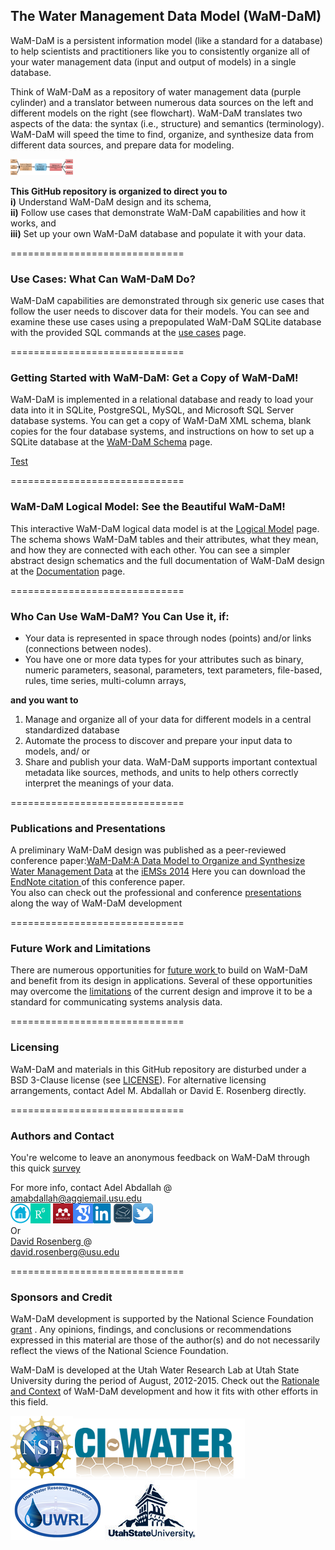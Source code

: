 ## The Water Management Data Model (WaM-DaM)

WaM-DaM is a persistent information model (like a standard for a database) to help scientists and practitioners like you to consistently organize all of your water management data (input and output of models) in a single database.     

Think of WaM-DaM as a repository of water management data (purple cylinder) and a translator between numerous data sources on the left and different models on the right (see flowchart). WaM-DaM translates two aspects of the data: the syntax (i.e., structure) and semantics (terminology). WaM-DaM will speed the time to find, organize, and synthesize data from different data sources, and prepare data for modeling.     

<img src="https://github.com/amabdallah/WaM-DaM/blob/master/01Documentation/01Design/WaM-DaM_workflow.jpg" alt="Drawing" style="width: 100px;"/>     

**This GitHub repository is organized to direct you to**   
**i)** Understand WaM-DaM design and its schema,    
**ii)** Follow use cases that demonstrate WaM-DaM capabilities and how it works, and    
**iii)** Set up your own WaM-DaM database and populate it with your data.    

==============================
### Use Cases: What Can WaM-DaM Do?      
WaM-DaM capabilities are demonstrated through six generic use cases that follow the user needs to discover data for their models. You can see and examine these use cases using a prepopulated WaM-DaM SQLite database with the provided SQL commands at the <a href="https://github.com/amabdallah/WaM-DaM/tree/master/02UseCases" target="_blank">use cases</a> page.     


==============================
### Getting Started with WaM-DaM: Get a Copy of WaM-DaM!    
WaM-DaM is implemented in a relational database and ready to load your data into it in SQLite, PostgreSQL, MySQL, and Microsoft SQL Server database systems. You can get a copy of WaM-DaM XML schema, blank copies for the four database systems, and instructions on how to set up a SQLite database at the <a href="https://github.com/amabdallah/WaM-DaM/tree/master/03WaM-DaM_Schema" target="_blank">WaM-DaM Schema</a> page.    

[Test](https://github.com/amabdallah/Test)

==============================
### WaM-DaM Logical Model: See the Beautiful WaM-DaM!    
This interactive WaM-DaM logical data model is at the <a href="http://amabdallah.github.io/WaM-DaM/diagrams/Full.html" target="_blank">Logical Model</a> page. The schema shows WaM-DaM tables and their attributes, what they mean, and how they are connected with each other. You can see a simpler abstract design schematics and the full documentation of WaM-DaM design at the <a href="https://github.com/amabdallah/WaM-DaM/tree/master/01Documentation" target="_blank">Documentation</a> page.   


==============================
### Who Can Use WaM-DaM? You Can Use it, if:   
*	Your data is represented in space through nodes (points) and/or links (connections between nodes).
*	You have one or more data types for your attributes such as binary, numeric parameters, seasonal, parameters, text parameters, file-based, rules, time series,  multi-column arrays,    

**and you want to**   

1.	Manage and organize all of your data for different models in a central standardized database
2.	Automate the process to discover and prepare your input data to models, and/ or  
3.	Share and publish your data. WaM-DaM supports important contextual metadata like sources, methods, and units to help others correctly interpret the meanings of your data. 


==============================
### Publications and Presentations 
A preliminary WaM-DaM design was published as a peer-reviewed conference paper:<a href="http://www.iemss.org/sites/iemss2014/papers/iemss2014_submission_406.pdf" target="_blank">WaM-DaM:A Data Model to Organize and Synthesize Water Management Data</a> at the <a href="http://www.iemss.org/sites/iemss2014/" target="_blank">iEMSs 2014</a> Here you can download the <a href="https://github.com/amabdallah/WaM-DaM/blob/master/01Documentation/04Presentations/Files/WaMDaM_AbdallahRosenberg.enw" target="_blank">EndNote citation </a> of this conference paper.        
You also can check out the professional and conference
<a href="https://github.com/amabdallah/WaM-DaM/blob/master/01Documentation/04Presentations/ReadMe.md" target="_blank">presentations</a> along the way of WaM-DaM development 


==============================
### Future Work and Limitations 
There are numerous opportunities for <a href="https://github.com/amabdallah/WaM-DaM/blob/master/01Documentation/03Limitations_FutureWork/Future_Work.md" target="_blank">future work </a> to build on WaM-DaM and benefit from its design in applications. Several of these opportunities may overcome the <a href="https://github.com/amabdallah/WaM-DaM/blob/master/01Documentation/03Limitations_FutureWork/Limitations.md" target="_blank">limitations</a> of the current design and improve it to be a standard for communicating systems analysis data.


==============================
### Licensing
WaM-DaM and materials in this GitHub repository are disturbed under a BSD 3-Clause license (see           [LICENSE](https://github.com/amabdallah/WaM-DaM/blob/master/LICENSE.md)). 
For alternative licensing arrangements, contact Adel M. Abdallah or David E. Rosenberg directly.    


==============================
### Authors and Contact
You're welcome to leave an anonymous feedback on WaM-DaM through this quick <a href="https://drive.google.com/open?id=1fUTPeygdPfkPfZGjud0vO3yAZiDKIrq-i_886lqIins" target="_blank">survey</a> 

For more info, contact Adel Abdallah @       
amabdallah@aggiemail.usu.edu    
<a  href="http://www.engr.usu.edu/cee/faculty/derosenberg/students.htm" target="_blank"><img 
src="https://github.com/amabdallah/WaM-DaM/blob/master/01Documentation/01Design/Icons/Home.png"/></a><a href="https://www.researchgate.net/profile/Adel_Abdallah4/" target="_blank"><img src="https://github.com/amabdallah/WaM-DaM/blob/master/01Documentation/01Design/Icons/ResearchGate.png"/></a> <a href="http://www.mendeley.com/profiles/adel-abdallah2/" target="_blank"><img src="https://github.com/amabdallah/WaM-DaM/blob/master/01Documentation/01Design/Icons/mendeley.png"/></a><a href="http://scholar.google.com/citations?user=l5SLhK8AAAAJ&hl=en" target="_blank"><img 
src="https://github.com/amabdallah/WaM-DaM/blob/master/01Documentation/01Design/Icons/GoogleScholar.png" /></a><a href="https://www.linkedin.com/in/adelmabdallah" target="_blank" target="_blank"><img 
src="https://github.com/amabdallah/WaM-DaM/blob/master/01Documentation/01Design/Icons/Linkedin.png"/></a><a href="https://usu.academia.edu/AdelMAbdallah" target="_blank"><img 
src="https://github.com/amabdallah/WaM-DaM/blob/master/01Documentation/01Design/Icons/Academia.png"/></a><a  href="https://twitter.com/AdelMAbdallah" target="_blank"><img 
src="https://github.com/amabdallah/WaM-DaM/blob/master/01Documentation/01Design/Icons/Twitter.png"/></a>    
Or    
<a href="http://www.engr.usu.edu/cee/faculty/derosenberg/" target="_blank"> David Rosenberg </a> @    
david.rosenberg@usu.edu


==============================
### Sponsors and Credit 
WaM-DaM development is supported by the National Science Foundation <a href="http://www.nsf.gov/awardsearch/showAward?AWD_ID=1135482" target="_blank">grant</a> . Any opinions, findings, and conclusions or recommendations expressed in this material are those of the author(s) and do not necessarily reflect the views of the National Science Foundation.    

WaM-DaM is developed at the Utah Water Research Lab at Utah State University during the period of August, 2012-2015. Check out the <a href="https://github.com/amabdallah/WaM-DaM/blob/master/01Documentation/01Design/Rationale_Context.md" target="_blank">Rationale and Context</a> of WaM-DaM development and how it fits with other efforts in this field.  


<a  href="http://www.nsf.gov/awardsearch/showAward?AWD_ID=1135482&HistoricalAwards=false" target="_blank"><img src="https://github.com/amabdallah/WaM-DaM/blob/master/01Documentation/01Design/Icons/nsf1v.jpg"/></a><a  href="http://ci-water.org/" target="_blank"><img src="https://github.com/amabdallah/WaM-DaM/blob/master/01Documentation/01Design/Icons/ciwater.png"/></a><a  href="http://uwrl.usu.edu/" target="_blank"><img src="https://github.com/amabdallah/WaM-DaM/blob/master/01Documentation/01Design/Icons/uwrl.png"/></a><a  href="http://www.usu.edu/" target="_blank"><img src="https://github.com/amabdallah/WaM-DaM/blob/master/01Documentation/01Design/Icons/usu.jpg"/></a> 

